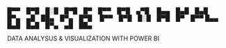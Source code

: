 █▀▀ █▀█ █░█ █▀█ █▀ █▀▀ █▀█ ▄▀█  █▄▄ █▄█ █▄█ █▀▄ ▄█ ██▄ █▀▄ █▀█ 
█▀▀ █▀█ █░█ █▀█ █▀ █▀▀  █▄▄ █▄█ █▄█ █▀▄ ▄█ ██▄

DATA ANALYSUS & VISUALIZATION WITH POWER BI

